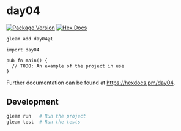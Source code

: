 # day04

[![Package Version](https://img.shields.io/hexpm/v/day04)](https://hex.pm/packages/day04)
[![Hex Docs](https://img.shields.io/badge/hex-docs-ffaff3)](https://hexdocs.pm/day04/)

```sh
gleam add day04@1
```
```gleam
import day04

pub fn main() {
  // TODO: An example of the project in use
}
```

Further documentation can be found at <https://hexdocs.pm/day04>.

## Development

```sh
gleam run   # Run the project
gleam test  # Run the tests
```
